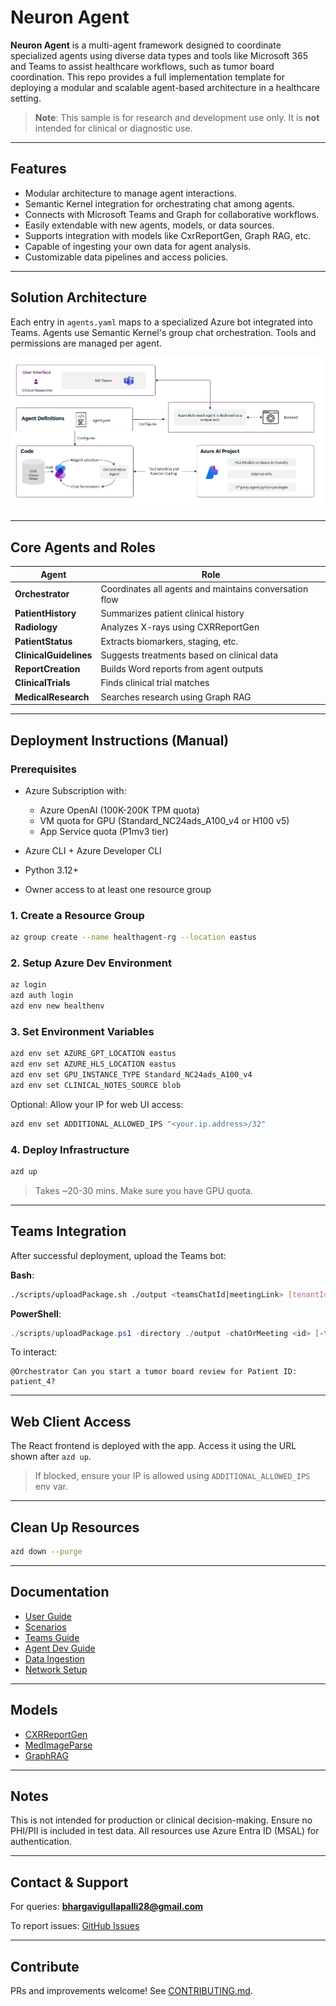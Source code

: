# Neuron Agent

**Neuron Agent** is a multi-agent framework designed to coordinate specialized agents using diverse data types and tools like Microsoft 365 and Teams to assist healthcare workflows, such as tumor board coordination. This repo provides a full implementation template for deploying a modular and scalable agent-based architecture in a healthcare setting.

> **Note**: This sample is for research and development use only. It is **not** intended for clinical or diagnostic use.

---

## Features

* Modular architecture to manage agent interactions.
* Semantic Kernel integration for orchestrating chat among agents.
* Connects with Microsoft Teams and Graph for collaborative workflows.
* Easily extendable with new agents, models, or data sources.
* Supports integration with models like CxrReportGen, Graph RAG, etc.
* Capable of ingesting your own data for agent analysis.
* Customizable data pipelines and access policies.

---

## Solution Architecture

Each entry in `agents.yaml` maps to a specialized Azure bot integrated into Teams. Agents use Semantic Kernel's group chat orchestration. Tools and permissions are managed per agent.

![Architecture Diagram](media/architecture.png)

---

## Core Agents and Roles

| Agent                  | Role                                                   |
| ---------------------- | ------------------------------------------------------ |
| **Orchestrator**       | Coordinates all agents and maintains conversation flow |
| **PatientHistory**     | Summarizes patient clinical history                    |
| **Radiology**          | Analyzes X-rays using CXRReportGen                     |
| **PatientStatus**      | Extracts biomarkers, staging, etc.                     |
| **ClinicalGuidelines** | Suggests treatments based on clinical data             |
| **ReportCreation**     | Builds Word reports from agent outputs                 |
| **ClinicalTrials**     | Finds clinical trial matches                           |
| **MedicalResearch**    | Searches research using Graph RAG                      |

---

## Deployment Instructions (Manual)

### Prerequisites

* Azure Subscription with:

  * Azure OpenAI (100K-200K TPM quota)
  * VM quota for GPU (Standard\_NC24ads\_A100\_v4 or H100 v5)
  * App Service quota (P1mv3 tier)
* Azure CLI + Azure Developer CLI
* Python 3.12+
* Owner access to at least one resource group

### 1. Create a Resource Group

```bash
az group create --name healthagent-rg --location eastus
```

### 2. Setup Azure Dev Environment

```bash
az login
azd auth login
azd env new healthenv
```

### 3. Set Environment Variables

```bash
azd env set AZURE_GPT_LOCATION eastus
azd env set AZURE_HLS_LOCATION eastus
azd env set GPU_INSTANCE_TYPE Standard_NC24ads_A100_v4
azd env set CLINICAL_NOTES_SOURCE blob
```

Optional: Allow your IP for web UI access:

```bash
azd env set ADDITIONAL_ALLOWED_IPS "<your.ip.address>/32"
```

### 4. Deploy Infrastructure

```bash
azd up
```

> Takes \~20-30 mins. Make sure you have GPU quota.

---

## Teams Integration

After successful deployment, upload the Teams bot:

**Bash**:

```bash
./scripts/uploadPackage.sh ./output <teamsChatId|meetingLink> [tenantId]
```

**PowerShell**:

```powershell
./scripts/uploadPackage.ps1 -directory ./output -chatOrMeeting <id> [-tenantId <tenant-id>]
```

To interact:

```text
@Orchestrator Can you start a tumor board review for Patient ID: patient_4?
```

---

## Web Client Access

The React frontend is deployed with the app. Access it using the URL shown after `azd up`.

> If blocked, ensure your IP is allowed using `ADDITIONAL_ALLOWED_IPS` env var.

---

## Clean Up Resources

```bash
azd down --purge
```

---

## Documentation

* [User Guide](docs/user_guide.md)
* [Scenarios](docs/scenarios.md)
* [Teams Guide](docs/teams.md)
* [Agent Dev Guide](docs/agent_development.md)
* [Data Ingestion](docs/data_ingestion.md)
* [Network Setup](docs/network.md)

---

## Models

* [CXRReportGen](https://aka.ms/cxrreportgenmodelcard)
* [MedImageParse](https://aka.ms/medimageparsemodelcard)
* [GraphRAG](https://aka.ms/graphrag)

---

## Notes

This is not intended for production or clinical decision-making.
Ensure no PHI/PII is included in test data.
All resources use Azure Entra ID (MSAL) for authentication.

---

## Contact & Support

For queries: **[bhargavigullapalli28@gmail.com](mailto:bhargavigullapalli28@gmail.com)**

To report issues: [GitHub Issues](https://github.com/bhargavigullapalli/AI-in-Health-care)

---

## Contribute

PRs and improvements welcome! See [CONTRIBUTING.md](./CONTRIBUTING.md).

